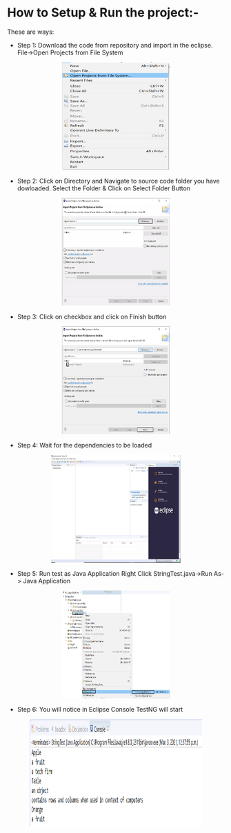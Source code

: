 
# How to Setup & Run the project:-
These are ways:

* Step 1: Download the code from repository and import in the eclipse. File->Open Projects from File System
<p align="center">
<img width="250" height="250" src="Image/importFile.png"><br />
</p>


* Step 2: Click on Directory and Navigate to source code folder you have dowloaded. Select the Folder & Click on Select Folder Button
<p align="center">
<img width="250" height="250" src="Image/clickondirectory.png"><br />
</p>


* Step 3: Click on checkbox and click on Finish button
<p align="center">
<img width="250" height="250" src="Image/clickcheckboxandfinishbtn.png"><br />
</p>

* Step 4: Wait for the dependencies to be loaded
<p align="center">
<img width="300" height="250" src="Image/waitforprojecttoloaddependencies.png"><br />
</p>


* Step 5: Run test as Java Application Right Click StringTest.java->Run As-> Java Application
<p align="center">
<img width="250" height="250" src="Image/runasJavaapp.png"><br />
</p>


* Step 6: You will notice in Eclipse Console TestNG will start 
<p align="center">
<img width="400" height="250" src="Image/consolepart1.png"><br />
</p>


